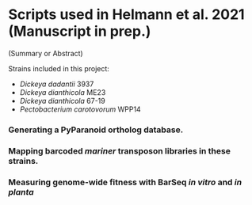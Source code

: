 # Scripts used in Helmann et al. 2021 (Manuscript in prep.)

(Summary or Abstract)

Strains included in this project:

- *Dickeya dadantii* 3937
- *Dickeya dianthicola* ME23
- *Dickeya dianthicola* 67-19
- *Pectobacterium carotovorum* WPP14

### Generating a PyParanoid ortholog database.


### Mapping barcoded *mariner* transposon libraries in these strains.


### Measuring genome-wide fitness with BarSeq *in vitro* and *in planta*

